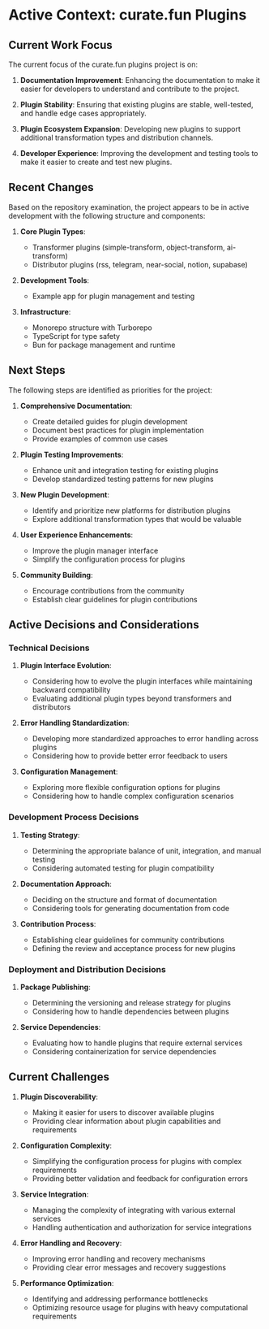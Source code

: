 # Active Context: curate.fun Plugins

## Current Work Focus

The current focus of the curate.fun plugins project is on:

1. **Documentation Improvement**: Enhancing the documentation to make it easier for developers to understand and contribute to the project.

2. **Plugin Stability**: Ensuring that existing plugins are stable, well-tested, and handle edge cases appropriately.

3. **Plugin Ecosystem Expansion**: Developing new plugins to support additional transformation types and distribution channels.

4. **Developer Experience**: Improving the development and testing tools to make it easier to create and test new plugins.

## Recent Changes

Based on the repository examination, the project appears to be in active development with the following structure and components:

1. **Core Plugin Types**:
   - Transformer plugins (simple-transform, object-transform, ai-transform)
   - Distributor plugins (rss, telegram, near-social, notion, supabase)

2. **Development Tools**:
   - Example app for plugin management and testing

3. **Infrastructure**:
   - Monorepo structure with Turborepo
   - TypeScript for type safety
   - Bun for package management and runtime

## Next Steps

The following steps are identified as priorities for the project:

1. **Comprehensive Documentation**:
   - Create detailed guides for plugin development
   - Document best practices for plugin implementation
   - Provide examples of common use cases

2. **Plugin Testing Improvements**:
   - Enhance unit and integration testing for existing plugins
   - Develop standardized testing patterns for new plugins

3. **New Plugin Development**:
   - Identify and prioritize new platforms for distribution plugins
   - Explore additional transformation types that would be valuable

4. **User Experience Enhancements**:
   - Improve the plugin manager interface
   - Simplify the configuration process for plugins

5. **Community Building**:
   - Encourage contributions from the community
   - Establish clear guidelines for plugin contributions

## Active Decisions and Considerations

### Technical Decisions

1. **Plugin Interface Evolution**:
   - Considering how to evolve the plugin interfaces while maintaining backward compatibility
   - Evaluating additional plugin types beyond transformers and distributors

2. **Error Handling Standardization**:
   - Developing more standardized approaches to error handling across plugins
   - Considering how to provide better error feedback to users

3. **Configuration Management**:
   - Exploring more flexible configuration options for plugins
   - Considering how to handle complex configuration scenarios

### Development Process Decisions

1. **Testing Strategy**:
   - Determining the appropriate balance of unit, integration, and manual testing
   - Considering automated testing for plugin compatibility

2. **Documentation Approach**:
   - Deciding on the structure and format of documentation
   - Considering tools for generating documentation from code

3. **Contribution Process**:
   - Establishing clear guidelines for community contributions
   - Defining the review and acceptance process for new plugins

### Deployment and Distribution Decisions

1. **Package Publishing**:
   - Determining the versioning and release strategy for plugins
   - Considering how to handle dependencies between plugins

2. **Service Dependencies**:
   - Evaluating how to handle plugins that require external services
   - Considering containerization for service dependencies

## Current Challenges

1. **Plugin Discoverability**:
   - Making it easier for users to discover available plugins
   - Providing clear information about plugin capabilities and requirements

2. **Configuration Complexity**:
   - Simplifying the configuration process for plugins with complex requirements
   - Providing better validation and feedback for configuration errors

3. **Service Integration**:
   - Managing the complexity of integrating with various external services
   - Handling authentication and authorization for service integrations

4. **Error Handling and Recovery**:
   - Improving error handling and recovery mechanisms
   - Providing clear error messages and recovery suggestions

5. **Performance Optimization**:
   - Identifying and addressing performance bottlenecks
   - Optimizing resource usage for plugins with heavy computational requirements
